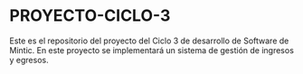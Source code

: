 # PROYECTO-CICLO-3

Este es el repositorio del proyecto del Ciclo 3 de desarrollo de Software de Mintic.
En este proyecto se implementará un sistema de gestión de ingresos y egresos.
